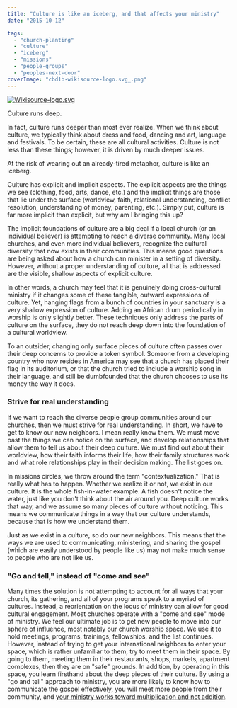 ```yaml
---
title: "Culture is like an iceberg, and that affects your ministry"
date: "2015-10-12"

tags: 
  - "church-planting"
  - "culture"
  - "iceberg"
  - "missions"
  - "people-groups"
  - "peoples-next-door"
coverImage: "cbd1b-wikisource-logo.svg_.png"
---
```


[![Wikisource-logo.svg](images/Wikisource-logo.svg_-286x300.png)](https://keelancook.files.wordpress.com/2020/08/cbd1b-wikisource-logo.svg_.png)

Culture runs deep.

In fact, culture runs deeper than most ever realize. When we think about culture, we typically think about dress and food, dancing and art, language and festivals. To be certain, these are all cultural activities. Culture is not less than these things; however, it is driven by much deeper issues.

At the risk of wearing out an already-tired metaphor, culture is like an iceberg.

Culture has explicit and implicit aspects. The explicit aspects are the things we see (clothing, food, arts, dance, etc.) and the implicit things are those that lie under the surface (worldview, faith, relational understanding, conflict resolution, understanding of money, parenting, etc.). Simply put, culture is far more implicit than explicit, but why am I bringing this up?

The implicit foundations of culture are a big deal if a local church (or an individual believer) is attempting to reach a diverse community. Many local churches, and even more individual believers, recognize the cultural diversity that now exists in their communities. This means good questions are being asked about how a church can minister in a setting of diversity. However, without a proper understanding of culture, all that is addressed are the visible, shallow aspects of explicit culture.

In other words, a church may feel that it is genuinely doing cross-cultural ministry if it changes some of these tangible, outward expressions of culture. Yet, hanging flags from a bunch of countries in your sanctuary is a very shallow expression of culture. Adding an African drum periodically in worship is only slightly better. These techniques only address the parts of culture on the surface, they do not reach deep down into the foundation of a cultural worldview.

To an outsider, changing only surface pieces of culture often passes over their deep concerns to provide a token symbol. Someone from a developing country who now resides in America may see that a church has placed their flag in its auditorium, or that the church tried to include a worship song in their language, and still be dumbfounded that the church chooses to use its money the way it does.

### Strive for real understanding

If we want to reach the diverse people group communities around our churches, then we must strive for real understanding. In short, we have to get to know our new neighbors. I mean really know them. We must move past the things we can notice on the surface, and develop relationships that allow them to tell us about their deep culture. We must find out about their worldview, how their faith informs their life, how their family structures work and what role relationships play in their decision making. The list goes on.

In missions circles, we throw around the term "contextualization." That is really what has to happen. Whether we realize it or not, we exist in our culture. It is the whole fish-in-water example. A fish doesn't notice the water, just like you don't think about the air around you. Deep culture works that way, and we assume so many pieces of culture without noticing. This means we communicate things in a way that our culture understands, because that is how we understand them.

Just as we exist in a culture, so do our new neighbors. This means that the ways we are used to communicating, ministering, and sharing the gospel (which are easily understood by people like us) may not make much sense to people who are not like us.

### "Go and tell," instead of "come and see"

Many times the solution is not attempting to account for all ways that your church, its gathering, and all of your programs speak to a myriad of cultures. Instead, a reorientation on the locus of ministry can allow for good cultural engagement. Most churches operate with a "come and see" mode of ministry. We feel our ultimate job is to get new people to move into our sphere of influence, most notably our church worship space. We use it to hold meetings, programs, trainings, fellowships, and the list continues. However, instead of trying to get your international neighbors to enter your space, which is rather unfamiliar to them, try to meet them in their space. By going to them, meeting them in their restaurants, shops, markets, apartment complexes, then they are on "safe" grounds. In addition, by operating in this space, you learn firsthand about the deep pieces of their culture. By using a "go and tell" approach to ministry, you are more likely to know how to communicate the gospel effectively, you will meet more people from their community, and [your ministry works toward multiplication and not addition](http://blog.keelancook.com/2015/10/a-multiplication-mindset-the-ministry-paradigm-your-church-may-be-missing.html).
